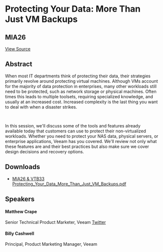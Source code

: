 # Protecting Your Data: More Than Just VM Backups
## MIA26
[View Source](https://connect.veeam.com/flow/veeam/veeamon2023/attendeeportal/page/sessioncatalog/session/1678314164478001beYS)

## Abstract
When most IT departments think of protecting their data, their strategies primarily revolve around protecting virtual machines. Although VMs account for the majority of data protection in enterprises, many other workloads still need to be protected, such as network storage or physical machines. Often times this leads to multiple toolsets, requiring specialized knowledge, and usually at an increased cost. Increased complexity is the last thing you want to deal with when a disaster strikes.

 

In this session, we'll discuss some of the tools and features already available today that customers can use to protect their non-virtualized workloads. Whether you need to protect your NAS data, physical servers, or enterprise applications, Veeam has you covered. We'll review not only what these features are and their best practices but also make sure we cover design decisions and recovery options.


## Downloads
- [MIA26 & VTB33 Protecting_Your_Data_More_Than_Just_VM_Backups.pdf](<./files/MIA26 & VTB33 Protecting_Your_Data_More_Than_Just_VM_Backups.pdf>)

## Speakers
#### Matthew Crape
Senior Technical Product Marketer, Veeam
[Twitter](https://twitter.com/MattThatITGuy)
#### Billy Cashwell
Principal, Product Marketing Manager, Veeam